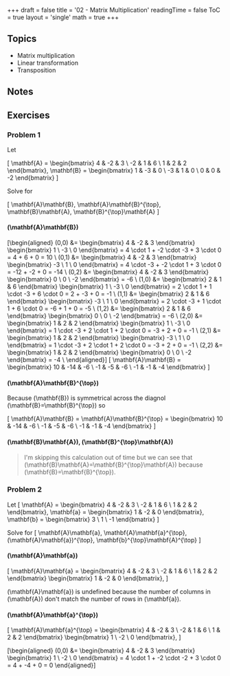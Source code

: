 +++
draft = false
title = '02 - Matrix Multiplication'
readingTime = false
ToC = true
layout = 'single'
math = true
+++

## Topics

- Matrix multiplication
- Linear transformation
- Transposition

## Notes

## Exercises

### Problem 1

Let

\[
  \mathbf{A} = \begin{bmatrix}
    4  & -2 & 3 \\
    -2 & 1  & 6 \\
    1  & 2  & 2
  \end{bmatrix},
  \mathbf{B} = \begin{bmatrix}
    1  & -3 & 0 \\
    -3 & 1  & 0 \\
    0  & 0  & -2
  \end{bmatrix}
\]

Solve for

\[
  \mathbf{A}\mathbf{B}, \mathbf{A}\mathbf{B}^{\top}, \mathbf{B}\mathbf{A}, \mathbf{B}^{\top}\mathbf{A}
\]

#### \(\mathbf{A}\mathbf{B}\)

\[\begin{aligned}
  (0,0) &=
    \begin{bmatrix} 4 & -2 & 3 \end{bmatrix}
    \begin{bmatrix} 1 \\ -3 \\ 0 \end{bmatrix} =
    4 \cdot 1 + -2 \cdot -3 + 3 \cdot 0 =
    4 + 6 + 0 = 10 \\
  (0,1) &= 
    \begin{bmatrix} 4 & -2 & 3 \end{bmatrix}
    \begin{bmatrix} -3 \\ 1 \\ 0 \end{bmatrix} =
    4 \cdot -3 + -2 \cdot 1 + 3 \cdot 0 =
    -12 + -2 + 0 = -14 \\
  (0,2) &= 
    \begin{bmatrix} 4 & -2 & 3 \end{bmatrix}
    \begin{bmatrix} 0 \\ 0 \\ -2 \end{bmatrix} = -6 \\
  (1,0) &= 
    \begin{bmatrix} 2 & 1 & 6 \end{bmatrix}
    \begin{bmatrix} 1 \\ -3 \\ 0 \end{bmatrix} =
    2 \cdot 1 + 1 \cdot -3 + 6 \cdot 0 = 2 + -3 + 0 = -1 \\
  (1,1) &=
    \begin{bmatrix} 2 & 1 & 6 \end{bmatrix}
    \begin{bmatrix} -3 \\ 1 \\ 0 \end{bmatrix} =
    2 \cdot -3 + 1 \cdot 1 + 6 \cdot 0 = -6 + 1 + 0 = -5 \\
  (1,2) &=
    \begin{bmatrix} 2 & 1 & 6 \end{bmatrix}
    \begin{bmatrix} 0 \\ 0 \\ -2 \end{bmatrix} = -6 \\
  (2,0) &= 
    \begin{bmatrix} 1 & 2 & 2 \end{bmatrix}
    \begin{bmatrix} 1 \\ -3 \\ 0 \end{bmatrix} =
    1 \cdot -3 + 2 \cdot 1 + 2 \cdot 0 = -3 + 2 + 0 = -1 \\
  (2,1) &=
    \begin{bmatrix} 1 & 2 & 2 \end{bmatrix}
    \begin{bmatrix} -3 \\ 1 \\ 0 \end{bmatrix} =
    1 \cdot -3 + 2 \cdot 1 + 2 \cdot 0 = -3 + 2 + 0 = -1 \\
  (2,2) &=
    \begin{bmatrix} 1 & 2 & 2 \end{bmatrix}
    \begin{bmatrix} 0 \\ 0 \\ -2 \end{bmatrix} = -4 \\
\end{aligned}\]
\[
 \mathbf{A}\mathbf{B} = 
  \begin{bmatrix}
    10 & -14 & -6 \\
    -1 & -5 & -6 \\
    -1 & -1 & -4
  \end{bmatrix}
\]

#### \(\mathbf{A}\mathbf{B}^{\top}\)

Because \(\mathbf{B}\) is symmetrical across the diagnol \(\mathbf{B}=\mathbf{B}^{\top}\) so

\[
 \mathbf{A}\mathbf{B} = 
 \mathbf{A}\mathbf{B}^{\top} = 
  \begin{bmatrix}
    10 & -14 & -6 \\
    -1 & -5 & -6 \\
    -1 & -1 & -4
  \end{bmatrix}
\]

#### \(\mathbf{B}\mathbf{A}\), \(\mathbf{B}^{\top}\mathbf{A}\)

> I'm skipping this calculation out of time but we can see that \(\mathbf{B}\mathbf{A}=\mathbf{B}^{\top}\mathbf{A}\) because \(\mathbf{B}=\mathbf{B}^{\top}\).

### Problem 2

Let
\[
  \mathbf{A} = \begin{bmatrix}
    4  & -2 & 3 \\
    -2 & 1  & 6 \\
    1  & 2  & 2
  \end{bmatrix},
  \mathbf{a} = \begin{bmatrix}
    1 & -2 & 0
  \end{bmatrix},
  \mathbf{b} = \begin{bmatrix}
    3 \\ 1 \\ -1
  \end{bmatrix}
\]

Solve for
\[
  \mathbf{A}\mathbf{a}, \mathbf{A}\mathbf{a}^{\top}, (\mathbf{A}\mathbf{a})^{\top}, \mathbf{b}^{\top}\mathbf{A}^{\top}
\]

#### \(\mathbf{A}\mathbf{a}\)

\[
  \mathbf{A}\mathbf{a} = 
  \begin{bmatrix}
    4  & -2 & 3 \\
    -2 & 1  & 6 \\
    1  & 2  & 2
  \end{bmatrix}
  \begin{bmatrix}
    1 & -2 & 0
  \end{bmatrix},
\]

\(\mathbf{A}\mathbf{a}\) is undefined because the number of columns in \(\mathbf{A}\) don't match the number of rows in \(\mathbf{a}\).

#### \(\mathbf{A}\mathbf{a}^{\top}\)

\[
  \mathbf{A}\mathbf{a}^{\top} = 
  \begin{bmatrix}
    4  & -2 & 3 \\
    -2 & 1  & 6 \\
    1  & 2  & 2
  \end{bmatrix}
  \begin{bmatrix}
    1 \\ -2 \\ 0
  \end{bmatrix},
\]

\[\begin{aligned}
  (0,0) &=
    \begin{bmatrix}
      4  & -2 & 3
    \end{bmatrix}
    \begin{bmatrix}
      1 \\ -2 \\ 0
    \end{bmatrix} =
    4 \cdot 1 + -2 \cdot -2 + 3 \cdot 0 =
    4 + -4 + 0 = 0
\end{aligned}\]

<!-- LEFT OFF -->
